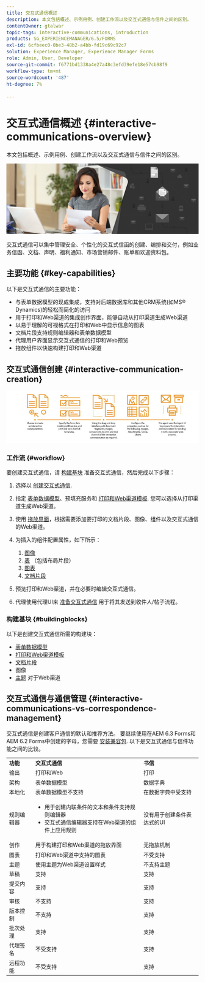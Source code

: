 ```yaml
---
title: 交互式通信概述
description: 本文包括概述、示例用例、创建工作流以及交互式通信与信件之间的区别。
contentOwner: gtalwar
topic-tags: interactive-communications, introduction
products: SG_EXPERIENCEMANAGER/6.5/FORMS
exl-id: 6cfbeec0-0be3-48b2-a4bb-fd19c69c92c7
solution: Experience Manager, Experience Manager Forms
role: Admin, User, Developer
source-git-commit: f6771bd1338a4e27a48c3efd39efe18e57cb98f9
workflow-type: tm+mt
source-wordcount: '487'
ht-degree: 7%

---
```



# 交互式通信概述 {#interactive-communications-overview}

本文包括概述、示例用例、创建工作流以及交互式通信与信件之间的区别。

![hero-image](do-not-localize/correspondence-management.png)

交互式通信可以集中管理安全、个性化的交互式信函的创建、编排和交付，例如业务信函、文档、声明、福利通知、市场营销邮件、账单和欢迎资料包。

## 主要功能 {#key-capabilities}

以下是交互式通信的主要功能：

- 与表单数据模型的现成集成，支持对后端数据库和其他CRM系统(如MS® Dynamics)的轻松而简化的访问
- 用于打印和Web渠道的集成创作界面，能够自动从打印渠道生成Web渠道
- 以易于理解的可视格式在打印和Web中显示信息的图表
- 文档片段支持规则编辑器和表单数据模型
- 代理用户界面显示交互式通信的打印和Web预览
- 拖放组件以快速构建打印和Web渠道

## 交互式通信创建 {#interactive-communication-creation}

![interactive_communication-01](assets/interactive_communication-01.jpg)

### 工作流 {#workflow}

要创建交互式通信，请 [构建基块](#buildingblocks) 准备交互式通信，然后完成以下步骤：

1. 选择以 [创建交互式通信](/help/forms/using/create-interactive-communication.md).

1. 指定 [表单数据模型](/help/forms/using/data-integration.md)、预填充服务和 [打印和Web渠道模板](/help/forms/using/web-channel-print-channel.md). 您可以选择从打印渠道生成Web渠道。

1. 使用 [拖放界面](/help/forms/using/introduction-interactive-communication-authoring.md)，根据需要添加要打印的文档片段、图像、组件以及交互式通信的Web渠道。
1. 为插入的组件配置属性，如下所示：

   1. [图像](/help/forms/using/create-interactive-communication.md#step2)
   1. [表](/help/forms/using/create-interactive-communication.md#tables) （包括布局片段）
   1. [图表](/help/forms/using/chart-component-interactive-communications.md)
   1. [文档片段](/help/forms/using/create-interactive-communication.md#document-fragment-properties)

1. 预览打印和Web渠道，并在必要时编辑交互式通信。
1. 代理使用代理UI来 [准备交互式通信](/help/forms/using/prepare-send-interactive-communication.md) 用于将其发送到收件人/帖子流程。

### 构建基块 {#buildingblocks}

以下是创建交互式通信所需的构建块：

- [表单数据模型](/help/forms/using/data-integration.md)
- [打印和Web渠道模板](/help/forms/using/web-channel-print-channel.md)
- [文档片段](/help/forms/using/document-fragments.md)
- 图像
- [主题](/help/forms/using/themes.md) 对于Web渠道

## 交互式通信与通信管理 {#interactive-communications-vs-correspondence-management}

交互式通信是创建客户通信的默认和推荐方法。 要继续使用在AEM 6.3 Forms和AEM 6.2 Forms中创建的字母，您需要 [安装兼容包](/help/forms/using/compatibility-package.md). 以下是交互式通信与信件功能之间的比较。

<table>
 <tbody>
  <tr>
   <td><strong>功能</strong></td>
   <td><strong>交互式通信</strong></td>
   <td><strong>书信</strong></td>
  </tr>
  <tr>
   <td>输出</td>
   <td>打印和Web</td>
   <td>打印</td>
  </tr>
  <tr>
   <td>架构</td>
   <td>表单数据模型 </td>
   <td>数据字典 </td>
  </tr>
  <tr>
   <td>本地化</td>
   <td>表单数据模型不支持</td>
   <td>在数据字典中受支持</td>
  </tr>
  <tr>
   <td>规则编辑器</td>
   <td>
    <ul>
     <li>用于创建内联条件的文本和条件支持规则编辑器</li>
     <li>交互式通信编辑器支持在Web渠道的组件上应用规则</li>
    </ul> </td>
   <td>没有用于创建条件表达式的UI</td>
  </tr>
  <tr>
   <td>创作</td>
   <td>用于构建打印和Web渠道的拖放界面</td>
   <td>无拖放机制 </td>
  </tr>
  <tr>
   <td>图表</td>
   <td>打印和Web渠道中支持的图表</td>
   <td>不受支持</td>
  </tr>
  <tr>
   <td>主题</td>
   <td>使用主题为Web渠道设置样式</td>
   <td>不支持主题</td>
  </tr>
   <tr>
   <td>草稿</td>
   <td>支持</td>
   <td>支持</td>
  </tr>
   <tr>
   <td>提交内容</td>
   <td>支持</td>
   <td>支持</td>
  </tr>
  <tr>
  <tr>
   <td>审核</td>
   <td>不支持</td>
   <td>支持</td>
  </tr>
   <tr>
   <td>版本控制</td>
   <td>不支持</td>
   <td>支持</td>
  </tr>
   <td>批次处理</td>
   <td>支持 </td>
   <td>支持</td>
  </tr>
  <tr>
   <td>代理签名</td>
   <td>不受支持</td>
   <td>支持</td>
  </tr>
  <tr>
   <td>远程功能</td>
   <td>不受支持</td>
   <td>支持</td>
  </tr>
 </tbody>
</table>
